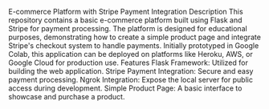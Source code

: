 E-commerce Platform with Stripe Payment Integration
Description
This repository contains a basic e-commerce platform built using Flask and Stripe for payment processing. 
The platform is designed for educational purposes, demonstrating how to create a simple product page and integrate Stripe's checkout system to handle payments. Initially prototyped in Google Colab, this application can be deployed on platforms like Heroku, AWS, or Google Cloud for production use.
Features
Flask Framework: Utilized for building the web application.
Stripe Payment Integration: Secure and easy payment processing.
Ngrok Integration: Expose the local server for public access during development.
Simple Product Page: A basic interface to showcase and purchase a product.
